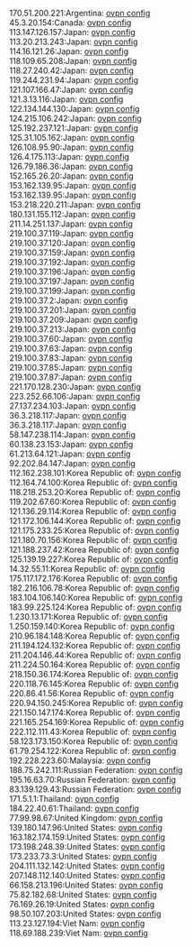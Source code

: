 170.51.200.221:Argentina: [ovpn config](vpn/170_51_200_221.ovpn)  
45.3.20.154:Canada: [ovpn config](vpn/45_3_20_154.ovpn)  
113.147.126.157:Japan: [ovpn config](vpn/113_147_126_157.ovpn)  
113.20.213.243:Japan: [ovpn config](vpn/113_20_213_243.ovpn)  
114.16.121.26:Japan: [ovpn config](vpn/114_16_121_26.ovpn)  
118.109.65.208:Japan: [ovpn config](vpn/118_109_65_208.ovpn)  
118.27.240.42:Japan: [ovpn config](vpn/118_27_240_42.ovpn)  
119.244.231.94:Japan: [ovpn config](vpn/119_244_231_94.ovpn)  
121.107.166.47:Japan: [ovpn config](vpn/121_107_166_47.ovpn)  
121.3.13.116:Japan: [ovpn config](vpn/121_3_13_116.ovpn)  
122.134.144.130:Japan: [ovpn config](vpn/122_134_144_130.ovpn)  
124.215.106.242:Japan: [ovpn config](vpn/124_215_106_242.ovpn)  
125.192.237.121:Japan: [ovpn config](vpn/125_192_237_121.ovpn)  
125.31.105.162:Japan: [ovpn config](vpn/125_31_105_162.ovpn)  
126.108.95.90:Japan: [ovpn config](vpn/126_108_95_90.ovpn)  
126.4.175.113:Japan: [ovpn config](vpn/126_4_175_113.ovpn)  
126.79.186.36:Japan: [ovpn config](vpn/126_79_186_36.ovpn)  
152.165.26.20:Japan: [ovpn config](vpn/152_165_26_20.ovpn)  
153.162.139.95:Japan: [ovpn config](vpn/153_162_139_95.ovpn)  
153.162.139.95:Japan: [ovpn config](vpn/153_162_139_95.ovpn)  
153.218.220.211:Japan: [ovpn config](vpn/153_218_220_211.ovpn)  
180.131.155.112:Japan: [ovpn config](vpn/180_131_155_112.ovpn)  
211.14.251.137:Japan: [ovpn config](vpn/211_14_251_137.ovpn)  
219.100.37.119:Japan: [ovpn config](vpn/219_100_37_119.ovpn)  
219.100.37.120:Japan: [ovpn config](vpn/219_100_37_120.ovpn)  
219.100.37.159:Japan: [ovpn config](vpn/219_100_37_159.ovpn)  
219.100.37.192:Japan: [ovpn config](vpn/219_100_37_192.ovpn)  
219.100.37.196:Japan: [ovpn config](vpn/219_100_37_196.ovpn)  
219.100.37.197:Japan: [ovpn config](vpn/219_100_37_197.ovpn)  
219.100.37.199:Japan: [ovpn config](vpn/219_100_37_199.ovpn)  
219.100.37.2:Japan: [ovpn config](vpn/219_100_37_2.ovpn)  
219.100.37.201:Japan: [ovpn config](vpn/219_100_37_201.ovpn)  
219.100.37.209:Japan: [ovpn config](vpn/219_100_37_209.ovpn)  
219.100.37.213:Japan: [ovpn config](vpn/219_100_37_213.ovpn)  
219.100.37.60:Japan: [ovpn config](vpn/219_100_37_60.ovpn)  
219.100.37.63:Japan: [ovpn config](vpn/219_100_37_63.ovpn)  
219.100.37.83:Japan: [ovpn config](vpn/219_100_37_83.ovpn)  
219.100.37.85:Japan: [ovpn config](vpn/219_100_37_85.ovpn)  
219.100.37.87:Japan: [ovpn config](vpn/219_100_37_87.ovpn)  
221.170.128.230:Japan: [ovpn config](vpn/221_170_128_230.ovpn)  
223.252.66.106:Japan: [ovpn config](vpn/223_252_66_106.ovpn)  
27.137.234.103:Japan: [ovpn config](vpn/27_137_234_103.ovpn)  
36.3.218.117:Japan: [ovpn config](vpn/36_3_218_117.ovpn)  
36.3.218.117:Japan: [ovpn config](vpn/36_3_218_117.ovpn)  
58.147.238.114:Japan: [ovpn config](vpn/58_147_238_114.ovpn)  
60.138.23.153:Japan: [ovpn config](vpn/60_138_23_153.ovpn)  
61.213.64.121:Japan: [ovpn config](vpn/61_213_64_121.ovpn)  
92.202.84.147:Japan: [ovpn config](vpn/92_202_84_147.ovpn)  
112.162.238.101:Korea Republic of: [ovpn config](vpn/112_162_238_101.ovpn)  
112.164.74.100:Korea Republic of: [ovpn config](vpn/112_164_74_100.ovpn)  
118.218.253.20:Korea Republic of: [ovpn config](vpn/118_218_253_20.ovpn)  
119.202.67.60:Korea Republic of: [ovpn config](vpn/119_202_67_60.ovpn)  
121.136.29.114:Korea Republic of: [ovpn config](vpn/121_136_29_114.ovpn)  
121.172.106.144:Korea Republic of: [ovpn config](vpn/121_172_106_144.ovpn)  
121.175.233.25:Korea Republic of: [ovpn config](vpn/121_175_233_25.ovpn)  
121.180.70.156:Korea Republic of: [ovpn config](vpn/121_180_70_156.ovpn)  
121.188.237.42:Korea Republic of: [ovpn config](vpn/121_188_237_42.ovpn)  
125.139.19.227:Korea Republic of: [ovpn config](vpn/125_139_19_227.ovpn)  
14.32.55.11:Korea Republic of: [ovpn config](vpn/14_32_55_11.ovpn)  
175.117.172.176:Korea Republic of: [ovpn config](vpn/175_117_172_176.ovpn)  
182.216.106.78:Korea Republic of: [ovpn config](vpn/182_216_106_78.ovpn)  
183.104.106.140:Korea Republic of: [ovpn config](vpn/183_104_106_140.ovpn)  
183.99.225.124:Korea Republic of: [ovpn config](vpn/183_99_225_124.ovpn)  
1.230.13.171:Korea Republic of: [ovpn config](vpn/1_230_13_171.ovpn)  
1.250.159.140:Korea Republic of: [ovpn config](vpn/1_250_159_140.ovpn)  
210.96.184.148:Korea Republic of: [ovpn config](vpn/210_96_184_148.ovpn)  
211.194.124.132:Korea Republic of: [ovpn config](vpn/211_194_124_132.ovpn)  
211.204.146.44:Korea Republic of: [ovpn config](vpn/211_204_146_44.ovpn)  
211.224.50.164:Korea Republic of: [ovpn config](vpn/211_224_50_164.ovpn)  
218.150.36.174:Korea Republic of: [ovpn config](vpn/218_150_36_174.ovpn)  
220.118.76.145:Korea Republic of: [ovpn config](vpn/220_118_76_145.ovpn)  
220.86.41.56:Korea Republic of: [ovpn config](vpn/220_86_41_56.ovpn)  
220.94.150.245:Korea Republic of: [ovpn config](vpn/220_94_150_245.ovpn)  
221.150.147.174:Korea Republic of: [ovpn config](vpn/221_150_147_174.ovpn)  
221.165.254.169:Korea Republic of: [ovpn config](vpn/221_165_254_169.ovpn)  
222.112.111.43:Korea Republic of: [ovpn config](vpn/222_112_111_43.ovpn)  
58.123.173.150:Korea Republic of: [ovpn config](vpn/58_123_173_150.ovpn)  
61.79.254.122:Korea Republic of: [ovpn config](vpn/61_79_254_122.ovpn)  
192.228.223.60:Malaysia: [ovpn config](vpn/192_228_223_60.ovpn)  
188.75.242.111:Russian Federation: [ovpn config](vpn/188_75_242_111.ovpn)  
195.16.63.70:Russian Federation: [ovpn config](vpn/195_16_63_70.ovpn)  
83.139.129.43:Russian Federation: [ovpn config](vpn/83_139_129_43.ovpn)  
171.5.1.1:Thailand: [ovpn config](vpn/171_5_1_1.ovpn)  
184.22.40.61:Thailand: [ovpn config](vpn/184_22_40_61.ovpn)  
77.99.98.67:United Kingdom: [ovpn config](vpn/77_99_98_67.ovpn)  
139.180.147.96:United States: [ovpn config](vpn/139_180_147_96.ovpn)  
163.182.174.159:United States: [ovpn config](vpn/163_182_174_159.ovpn)  
173.198.248.39:United States: [ovpn config](vpn/173_198_248_39.ovpn)  
173.233.73.3:United States: [ovpn config](vpn/173_233_73_3.ovpn)  
204.111.132.142:United States: [ovpn config](vpn/204_111_132_142.ovpn)  
207.148.112.140:United States: [ovpn config](vpn/207_148_112_140.ovpn)  
66.158.213.196:United States: [ovpn config](vpn/66_158_213_196.ovpn)  
75.82.182.68:United States: [ovpn config](vpn/75_82_182_68.ovpn)  
76.169.26.19:United States: [ovpn config](vpn/76_169_26_19.ovpn)  
98.50.107.203:United States: [ovpn config](vpn/98_50_107_203.ovpn)  
113.23.127.194:Viet Nam: [ovpn config](vpn/113_23_127_194.ovpn)  
118.69.188.239:Viet Nam: [ovpn config](vpn/118_69_188_239.ovpn)  
